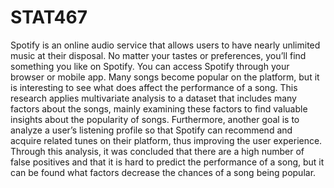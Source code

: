 # STAT467

Spotify is an online audio service that allows users to have nearly unlimited music at their disposal. No matter your tastes or preferences, you’ll find something you like on Spotify. You can access Spotify through your browser or mobile app. Many songs become popular on the platform, but it is interesting to see what does affect the performance of a song. This research applies multivariate analysis to a dataset that includes many factors about the songs, mainly examining these factors to find valuable insights about the popularity of songs. Furthermore, another goal is to analyze a user’s listening profile so that Spotify can recommend and acquire related tunes on their platform, thus improving the user experience. Through this analysis, it was concluded that there are a high number of false positives and that it is hard to predict the performance of a song, but it can be found what factors decrease the chances of a song being popular.
